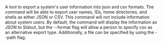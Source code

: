 A tool to export a system's user information into json and csv formats.
The command will be able to export user names, IDs, home directories, and shells as either JSON or CSV. This command will not include information about system users.
By default, the command will display the information as JSON to Stdout, but the --format flag will allow a person to specify csv as an alternative export type.
Additionally, a file can be specified by using the --path flag.
